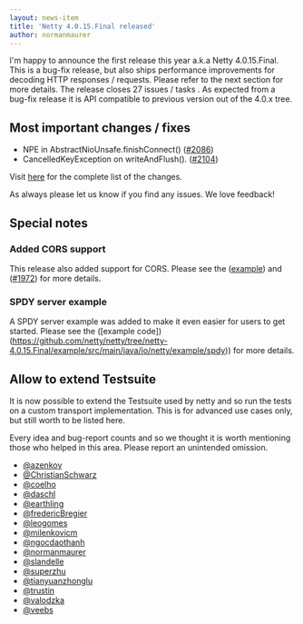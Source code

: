 ```yaml
---
layout: news-item
title: 'Netty 4.0.15.Final released'
author: normanmaurer
---
```

I'm happy to announce the first release this year a.k.a Netty 4.0.15.Final. This is a bug-fix release, but also ships performance improvements for decoding HTTP responses / requests. Please refer to the next section for more details. The release closes 27 issues / tasks . As expected from a bug-fix release it is API compatible to previous version out of the 4.0.x tree.


## Most important changes / fixes
* NPE in AbstractNioUnsafe.finishConnect() ([#2086](https://github.com/netty/netty/issues/2086)) 
* CancelledKeyException on writeAndFlush(). ([#2104](https://github.com/netty/netty/issues/2104)) 

Visit [here](https://github.com/netty/netty/issues?milestone=82&state=closed) for the complete list of the changes.

As always please let us know if you find any issues. We love feedback!

## Special notes

### Added CORS support
This release also added support for CORS. Please see the ([example](https://github.com/netty/netty/tree/netty-4.0.15.Final/example/src/main/java/io/netty/example/http/cors)) and ([#1972](https://github.com/netty/netty/pull/2070)) for more details.

### SPDY server example
A SPDY server example was added to make it even easier for users to get started. Please see the ([example code])(https://github.com/netty/netty/tree/netty-4.0.15.Final/example/src/main/java/io/netty/example/spdy)) for more details.

## Allow to extend Testsuite 
It is now possible to extend the Testsuite used by netty and so run the tests on a custom transport implementation. This is for advanced use cases only, but still worth to be listed here. 

Every idea and bug-report counts and so we thought it is worth mentioning those who helped in this area. Please report an unintended omission.

* [@azenkov](https://github.com/azenkov)
* [@ChristianSchwarz](https://github.com/ChristianSchwarz)
* [@coelho](https://github.com/coelho)
* [@daschl](https://github.com/daschl)
* [@earthling](https://github.com/earthling)
* [@fredericBregier](https://github.com/fredericBregier)
* [@leogomes](https://github.com/leogomes)
* [@milenkovicm](https://github.com/milenkovicm)
* [@ngocdaothanh](https://github.com/ngocdaothanh)
* [@normanmaurer](https://github.com/normanmaurer)
* [@slandelle](https://github.com/slandelle)
* [@superzhu](https://github.com/superzhu)
* [@tianyuanzhonglu](https://github.com/tianyuanzhonglu)
* [@trustin](https://github.com/trustin)
* [@valodzka](https://github.com/valodzka)
* [@veebs](https://github.com/veebs)
